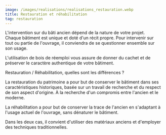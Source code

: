 ```yaml
---
image: /images/realisations/realisations_restauration.webp
title: Restauration et réhabilitation
tag: restauration
---
```


L'intervention sur du bâti ancien dépend de la nature de votre projet. Chaque bâtiment est unique et doté d'un récit propre. Pour intervenir sur tout ou partie de l'ouvrage, il conviendra de se questionner ensemble sur son usage.

L'utilisation de bois de réemploi vous assure de donner du cachet et de préserver le caractère authentique de votre bâtiment.

Restauration / Réhabilitation, quelles sont les différences ?

La restauration du patrimoine a pour but de conserver le bâtiment dans ses caractéristiques historiques, basée sur un travail de recherche et du respect de son aspect d'origine. À la recherche d'un compromis entre l'ancien et le moderne.

La réhabilitation a pour but de conserver la trace de l'ancien en s'adaptant à l'usage actuel de l'ouvrage, sans dénaturer le bâtiment.

Dans les deux cas, il convient d'utiliser des matériaux anciens et d'employer des techniques traditionnelles.
